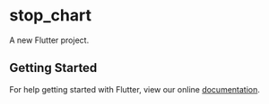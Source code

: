 # stop_chart

A new Flutter project.

## Getting Started

For help getting started with Flutter, view our online
[documentation](https://flutter.io/).
